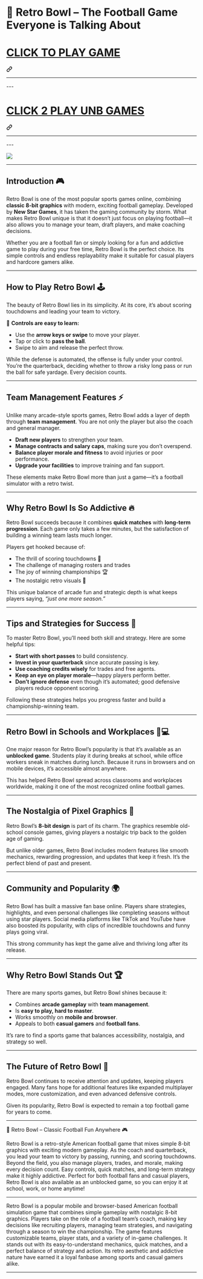 # 🏈 Retro Bowl – The Football Game Everyone is Talking About

<div dir="auto"><div class="markdown-heading" dir="auto"><h1 dir="auto" class="heading-element"><a href="https://biolyze.space" rel="nofollow">CLICK TO PLAY GAME</a></h1><a id="user-content-click-to-play-game" class="anchor" aria-label="Permalink: CLICK TO PLAY GAME" href="#click-to-play-game"><svg class="octicon octicon-link" viewBox="0 0 16 16" version="1.1" width="16" height="16" aria-hidden="true"><path d="m7.775 3.275 1.25-1.25a3.5 3.5 0 1 1 4.95 4.95l-2.5 2.5a3.5 3.5 0 0 1-4.95 0 .751.751 0 0 1 .018-1.042.751.751 0 0 1 1.042-.018 1.998 1.998 0 0 0 2.83 0l2.5-2.5a2.002 2.002 0 0 0-2.83-2.83l-1.25 1.25a.751.751 0 0 1-1.042-.018.751.751 0 0 1-.018-1.042Zm-4.69 9.64a1.998 1.998 0 0 0 2.83 0l1.25-1.25a.751.751 0 0 1 1.042.018.751.751 0 0 1 .018 1.042l-1.25 1.25a3.5 3.5 0 1 1-4.95-4.95l2.5-2.5a3.5 3.5 0 0 1 4.95 0 .751.751 0 0 1-.018 1.042.751.751 0 0 1-1.042.018 1.998 1.998 0 0 0-2.83 0l-2.5 2.5a1.998 1.998 0 0 0 0 2.83Z"></path></svg></a></div><a id="user-content-click-to-play-game" aria-label="Permalink: CLICK TO PLAY GAME" href="#click-to-play-game"></a></div>
<hr>---
<div dir="auto"><div class="markdown-heading" dir="auto"><h1 dir="auto" class="heading-element"><a href="https://subjectnotes2.website" rel="nofollow">CLICK 2 PLAY UNB GAMES</a></h1><a id="user-content-click-2-play-unb-games" class="anchor" aria-label="Permalink: CLICK 2 PLAY UNB GAMES" href="#click-2-play-unb-games"><svg class="octicon octicon-link" viewBox="0 0 16 16" version="1.1" width="16" height="16" aria-hidden="true"><path d="m7.775 3.275 1.25-1.25a3.5 3.5 0 1 1 4.95 4.95l-2.5 2.5a3.5 3.5 0 0 1-4.95 0 .751.751 0 0 1 .018-1.042.751.751 0 0 1 1.042-.018 1.998 1.998 0 0 0 2.83 0l2.5-2.5a2.002 2.002 0 0 0-2.83-2.83l-1.25 1.25a.751.751 0 0 1-1.042-.018.751.751 0 0 1-.018-1.042Zm-4.69 9.64a1.998 1.998 0 0 0 2.83 0l1.25-1.25a.751.751 0 0 1 1.042.018.751.751 0 0 1 .018 1.042l-1.25 1.25a3.5 3.5 0 1 1-4.95-4.95l2.5-2.5a3.5 3.5 0 0 1 4.95 0 .751.751 0 0 1-.018 1.042.751.751 0 0 1-1.042.018 1.998 1.998 0 0 0-2.83 0l-2.5 2.5a1.998 1.998 0 0 0 0 2.83Z"></path></svg></a></div><a id="user-content-click-2-play-unb-games" aria-label="Permalink: CLICK 2 PLAY UNB GAMES" href="#click-2-play-unb-games"></a></div>
<hr>---
<p dir="auto"><a href="https://biolyze.space" rel="nofollow"><img src="https://camo.githubusercontent.com/d34f6714e059ec0e194ecf6c3917518ee36c076629394a5109f48b034b7eef52/68747470733a2f2f316c6573736f6e312e656d61696c2f67616d657a2e706e67" style="max-width: 100%;"></a></p>
<hr>

## Introduction 🎮

Retro Bowl is one of the most popular sports games online, combining **classic 8-bit graphics** with modern, exciting football gameplay. Developed by **New Star Games**, it has taken the gaming community by storm. What makes Retro Bowl unique is that it doesn’t just focus on playing football—it also allows you to manage your team, draft players, and make coaching decisions.

Whether you are a football fan or simply looking for a fun and addictive game to play during your free time, Retro Bowl is the perfect choice. Its simple controls and endless replayability make it suitable for casual players and hardcore gamers alike.

---

## How to Play Retro Bowl 🕹️

The beauty of Retro Bowl lies in its simplicity. At its core, it’s about scoring touchdowns and leading your team to victory.

🎯 **Controls are easy to learn:**

* Use the **arrow keys or swipe** to move your player.
* Tap or click to **pass the ball**.
* Swipe to aim and release the perfect throw.

While the defense is automated, the offense is fully under your control. You’re the quarterback, deciding whether to throw a risky long pass or run the ball for safe yardage. Every decision counts.

---

## Team Management Features ⚡

Unlike many arcade-style sports games, Retro Bowl adds a layer of depth through **team management**. You are not only the player but also the coach and general manager.

* **Draft new players** to strengthen your team.
* **Manage contracts and salary caps**, making sure you don’t overspend.
* **Balance player morale and fitness** to avoid injuries or poor performance.
* **Upgrade your facilities** to improve training and fan support.

These elements make Retro Bowl more than just a game—it’s a football simulator with a retro twist.

---

## Why Retro Bowl Is So Addictive 🔥

Retro Bowl succeeds because it combines **quick matches** with **long-term progression**. Each game only takes a few minutes, but the satisfaction of building a winning team lasts much longer.

Players get hooked because of:

* The thrill of scoring touchdowns 🏈
* The challenge of managing rosters and trades
* The joy of winning championships 🏆
* The nostalgic retro visuals 🎨

This unique balance of arcade fun and strategic depth is what keeps players saying, *“just one more season.”*

---

## Tips and Strategies for Success 🧠

To master Retro Bowl, you’ll need both skill and strategy. Here are some helpful tips:

* **Start with short passes** to build consistency.
* **Invest in your quarterback** since accurate passing is key.
* **Use coaching credits wisely** for trades and free agents.
* **Keep an eye on player morale**—happy players perform better.
* **Don’t ignore defense** even though it’s automated; good defensive players reduce opponent scoring.

Following these strategies helps you progress faster and build a championship-winning team.

---

## Retro Bowl in Schools and Workplaces 🏫💻

One major reason for Retro Bowl’s popularity is that it’s available as an **unblocked game**. Students play it during breaks at school, while office workers sneak in matches during lunch. Because it runs in browsers and on mobile devices, it’s accessible almost anywhere.

This has helped Retro Bowl spread across classrooms and workplaces worldwide, making it one of the most recognized online football games.

---

## The Nostalgia of Pixel Graphics 🎨

Retro Bowl’s **8-bit design** is part of its charm. The graphics resemble old-school console games, giving players a nostalgic trip back to the golden age of gaming.

But unlike older games, Retro Bowl includes modern features like smooth mechanics, rewarding progression, and updates that keep it fresh. It’s the perfect blend of past and present.

---

## Community and Popularity 🌍

Retro Bowl has built a massive fan base online. Players share strategies, highlights, and even personal challenges like completing seasons without using star players. Social media platforms like TikTok and YouTube have also boosted its popularity, with clips of incredible touchdowns and funny plays going viral.

This strong community has kept the game alive and thriving long after its release.

---

## Why Retro Bowl Stands Out 🏆

There are many sports games, but Retro Bowl shines because it:

* Combines **arcade gameplay** with **team management**.
* Is **easy to play, hard to master**.
* Works smoothly on **mobile and browser**.
* Appeals to both **casual gamers** and **football fans**.

It’s rare to find a sports game that balances accessibility, nostalgia, and strategy so well.

---

## The Future of Retro Bowl 🚀

Retro Bowl continues to receive attention and updates, keeping players engaged. Many fans hope for additional features like expanded multiplayer modes, more customization, and even advanced defensive controls.

Given its popularity, Retro Bowl is expected to remain a top football game for years to come.

---
🏈 Retro Bowl – Classic Football Fun Anywhere 🎮

Retro Bowl is a retro-style American football game that mixes simple 8-bit graphics with exciting modern gameplay. As the coach and quarterback, you lead your team to victory by passing, running, and scoring touchdowns. Beyond the field, you also manage players, trades, and morale, making every decision count. Easy controls, quick matches, and long-term strategy make it highly addictive. Perfect for both football fans and casual players, Retro Bowl is also available as an unblocked game, so you can enjoy it at school, work, or home anytime!

--- 

Retro Bowl is a popular mobile and browser-based American football simulation game that combines simple gameplay with nostalgic 8-bit graphics. Players take on the role of a football team’s coach, making key decisions like recruiting players, managing team strategies, and navigating through a season to win the championship. The game features customizable teams, player stats, and a variety of in-game challenges. It stands out with its easy-to-understand mechanics, quick matches, and a perfect balance of strategy and action. Its retro aesthetic and addictive nature have earned it a loyal fanbase among sports and casual gamers alike.

---

